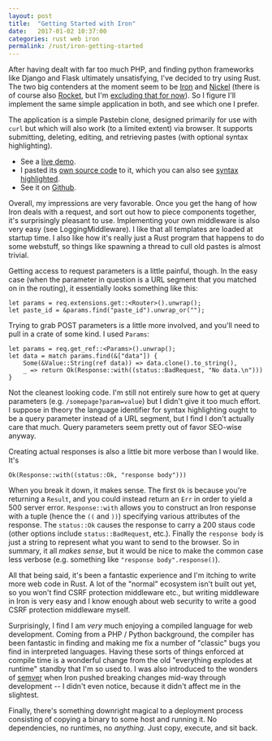 ```yaml
---
layout: post
title:  "Getting Started with Iron"
date:   2017-01-02 10:37:00
categories: rust web iron
permalink: /rust/iron-getting-started
---
```


After having dealt with far too much PHP, and finding python frameworks like Django and Flask ultimately unsatisfying, I've decided to try using Rust. The two big contenders at the moment seem to be [Iron](http://ironframework.io/) and [Nickel](http://nickel.rs/) (there is of course also [Rocket](https://rocket.rs/), but I'm [excluding that for now](/rust/helloweb)). So I figure I'll implement the same simple application in both, and see which one I prefer.

The application is a simple Pastebin clone, designed primarily for use with `curl` but which will also work (to a limited extent) via browser. It supports submitting, deleting, editing, and retrieving pastes (with optional syntax highlighting).

- See a [live demo](http://45.62.211.238:3000/).
- I pasted its [own source code](http://45.62.211.238:3000/nCaak) to it, which you can also see [syntax highlighted](http://45.62.211.238:3000/nCaak/rs).
- See it on [Github](https://github.com/ojensen5115/pastebin-iron).

Overall, my impressions are very favorable. Once you get the hang of how Iron deals with a request, and sort out how to piece components together, it's surprisingly pleasant to use. Implementing your own middleware is also very easy (see LoggingMiddleware). I like that all templates are loaded at startup time. I also like how it's really just a Rust program that happens to do some webstuff, so things like spawning a thread to cull old pastes is almost trivial.

Getting access to request parameters is a little painful, though. In the easy case (when the parameter in question is a URL segment that you matched on in the routing), it essentially looks something like this:

```
let params = req.extensions.get::<Router>().unwrap();
let paste_id = &params.find("paste_id").unwrap_or("");
```

Trying to grab POST parameters is a little more involved, and you'll need to pull in a crate of some kind. I used `Params`:

```
let params = req.get_ref::<Params>().unwrap();
let data = match params.find(&["data"]) {
    Some(&Value::String(ref data)) => data.clone().to_string(),
    _ => return Ok(Response::with((status::BadRequest, "No data.\n")))
}
```

Not the cleanest looking code. I'm still not entirely sure how to get at query parameters (e.g. `/somepage?param=value`) but I didn't give it too much effort. I suppose in theory the language identifier for syntax highlighting ought to be a query parameter instead of a URL segment, but I find I don't actually care that much. Query parameters seem pretty out of favor SEO-wise anyway.

Creating actual responses is also a little bit more verbose than I would like. It's

```
Ok(Response::with((status::Ok, "response body")))
```

When you break it down, it makes sense. The first `Ok` is because you're returning a `Result`, and you could instead return an `Err` in order to yield a 500 server error. `Response::with` allows you to construct an Iron response with a tuple (hence the `((` and `))`) specifying various attributes of the response. The `status::Ok` causes the response to carry a 200 staus code (other options include `status::BadRequest`, etc.). Finally the `response body` is just a string to represent what you want to send to the browser. So in summary, it all *makes sense*, but it would be nice to make the common case less verbose (e.g. something like `"response body".response()`).

All that being said, it's been a fantastic experience and I'm itching to write more web code in Rust. A lot of the "normal" ecosystem isn't built out yet, so you won't find CSRF protection middleware etc., but writing middleware in Iron is very easy and I know enough about web security to write a good CSRF protection middleware myself.

Surprisingly, I find I am *very* much enjoying a compiled language for web development. Coming from a PHP / Python background, the compiler has been fantastic in finding and making me fix a number of "classic" bugs you find in interpreted languages. Having these sorts of things enforced at compile time is a wonderful change from the old "everything explodes at runtime" standby that I'm so used to. I was also introduced to the wonders of [semver](http://semver.org/) when Iron pushed breaking changes mid-way through development -- I didn't even notice, because it didn't affect me in the slightest.

Finally, there's something downright magical to a deployment process consisting of copying a binary to some host and running it. No dependencies, no runtimes, no *anything*. Just copy, execute, and sit back.